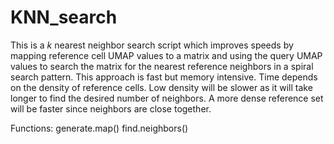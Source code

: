 # KNN_search

This is a *k* nearest neighbor search script which improves speeds by mapping reference cell UMAP values to a matrix and using the query UMAP values to search the matrix for the nearest reference neighbors in a spiral search pattern. This approach is fast but memory intensive. Time depends on the density of reference cells. Low density will be slower as it will take longer to find the desired number of neighbors. A more dense reference set will be faster since neighbors are close together. 

Functions:
generate.map()
find.neighbors()